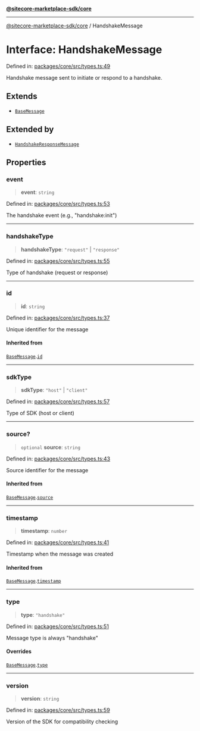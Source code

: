[**@sitecore-marketplace-sdk/core**](../README.md)

***

[@sitecore-marketplace-sdk/core](../README.md) / HandshakeMessage

# Interface: HandshakeMessage

Defined in: [packages/core/src/types.ts:49](https://github.com/Sitecore/sitecore-marketplace-sdk/blob/6eefa0cb44bc75b48823aba6055436af2e57f6bd/packages/core/src/types.ts#L49)

Handshake message sent to initiate or respond to a handshake.

## Extends

- [`BaseMessage`](BaseMessage.md)

## Extended by

- [`HandshakeResponseMessage`](HandshakeResponseMessage.md)

## Properties

### event

> **event**: `string`

Defined in: [packages/core/src/types.ts:53](https://github.com/Sitecore/sitecore-marketplace-sdk/blob/6eefa0cb44bc75b48823aba6055436af2e57f6bd/packages/core/src/types.ts#L53)

The handshake event (e.g., "handshake:init")

***

### handshakeType

> **handshakeType**: `"request"` \| `"response"`

Defined in: [packages/core/src/types.ts:55](https://github.com/Sitecore/sitecore-marketplace-sdk/blob/6eefa0cb44bc75b48823aba6055436af2e57f6bd/packages/core/src/types.ts#L55)

Type of handshake (request or response)

***

### id

> **id**: `string`

Defined in: [packages/core/src/types.ts:37](https://github.com/Sitecore/sitecore-marketplace-sdk/blob/6eefa0cb44bc75b48823aba6055436af2e57f6bd/packages/core/src/types.ts#L37)

Unique identifier for the message

#### Inherited from

[`BaseMessage`](BaseMessage.md).[`id`](BaseMessage.md#id)

***

### sdkType

> **sdkType**: `"host"` \| `"client"`

Defined in: [packages/core/src/types.ts:57](https://github.com/Sitecore/sitecore-marketplace-sdk/blob/6eefa0cb44bc75b48823aba6055436af2e57f6bd/packages/core/src/types.ts#L57)

Type of SDK (host or client)

***

### source?

> `optional` **source**: `string`

Defined in: [packages/core/src/types.ts:43](https://github.com/Sitecore/sitecore-marketplace-sdk/blob/6eefa0cb44bc75b48823aba6055436af2e57f6bd/packages/core/src/types.ts#L43)

Source identifier for the message

#### Inherited from

[`BaseMessage`](BaseMessage.md).[`source`](BaseMessage.md#source)

***

### timestamp

> **timestamp**: `number`

Defined in: [packages/core/src/types.ts:41](https://github.com/Sitecore/sitecore-marketplace-sdk/blob/6eefa0cb44bc75b48823aba6055436af2e57f6bd/packages/core/src/types.ts#L41)

Timestamp when the message was created

#### Inherited from

[`BaseMessage`](BaseMessage.md).[`timestamp`](BaseMessage.md#timestamp)

***

### type

> **type**: `"handshake"`

Defined in: [packages/core/src/types.ts:51](https://github.com/Sitecore/sitecore-marketplace-sdk/blob/6eefa0cb44bc75b48823aba6055436af2e57f6bd/packages/core/src/types.ts#L51)

Message type is always "handshake"

#### Overrides

[`BaseMessage`](BaseMessage.md).[`type`](BaseMessage.md#type)

***

### version

> **version**: `string`

Defined in: [packages/core/src/types.ts:59](https://github.com/Sitecore/sitecore-marketplace-sdk/blob/6eefa0cb44bc75b48823aba6055436af2e57f6bd/packages/core/src/types.ts#L59)

Version of the SDK for compatibility checking
